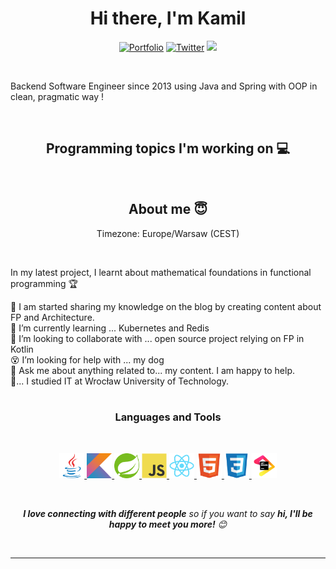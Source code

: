 <p>
  <h1 align="center">Hi there, I'm <b>Kamil</b></h1>
</p>
<p align="center">
  <a href="https://climoe.github.io/"><img src="https://img.shields.io/badge/Portfolio-FF33CC?style=for-the-badge&logoColor=white" alt="Portfolio" /></a>
  <a href="https://twitter.com/laserteg"><img src="https://img.shields.io/badge/Twitter-1DA1F2?style=for-the-badge&logo=twitter&logoColor=white" alt="Twitter" /></a>
  <a href="https://dev.to/climoe"><img src="https://img.shields.io/badge/dev.to-0A0A0A?style=for-the-badge&logo=dev.to&logoColor=white alt="Dev.to" /></a>
</p>
<br />

<p>Backend Software Engineer since 2013 using Java and Spring with OOP in clean, pragmatic way ! </p>
<br />

<h2 align="center">Programming topics I'm working on 💻</h2>
<br />

<h2 align="center">About me 😇</h2>

<p align="center">
  Timezone: Europe/Warsaw (CEST)
</p>
<br />

<p>In my latest project, I learnt about mathematical foundations in functional programming 🏆</p>

:muscle: I am started sharing my knowledge on the blog by creating content about FP and Architecture.<br />
:eyes: I’m currently learning ... Kubernetes and Redis<br />
:raising_hand: I’m looking to collaborate with ... open source project relying on FP in Kotlin <br />
:dizzy_face: I’m looking for help with ... my dog<br />
💬 Ask me about anything related to... my content. I am happy to help.<br />
:ghost:... I studied IT at Wrocław University of Technology. <br />
<br />


<p><h3 align="center"> Languages and Tools</h3></p>
<br />

<p align="center">
  <a href="https://java.com/" target="_blank"> 
    <img src="https://raw.githubusercontent.com/devicons/devicon/master/icons/java/java-original.svg" alt="java" width="40" height="40"/>
  <a>
  <a href="https://kotlinlang.org/" target="_blank">
    <img src="https://raw.githubusercontent.com/devicons/devicon/master/icons/kotlin/kotlin-original.svg" alt="kotlin" width="40" height="40"/>
  </a>
  <a href="https://spring.io/" target="_blank">
    <img src="https://raw.githubusercontent.com/devicons/devicon/master/icons/spring/spring-original.svg" alt="spring" width="40" height="40"/>
  </a>
  <a href="https://developer.mozilla.org/en-US/docs/Web/JavaScript" target="_blank"> 
    <img src="https://raw.githubusercontent.com/devicons/devicon/master/icons/javascript/javascript-original.svg" alt="javascript" width="40" height="40"/>
  </a>
  <a href="https://reactjs.org/" target="_blank">
    <img src="https://raw.githubusercontent.com/devicons/devicon/master/icons/react/react-original.svg" alt="react" width="40" height="40"/>
  </a>
  <a href="https://www.w3.org/html/" target="_blank">
    <img src="https://raw.githubusercontent.com/devicons/devicon/master/icons/html5/html5-original.svg" alt="html5" width="40" height="40"/>
  </a>
  <a href="https://www.w3schools.com/css/" target="_blank"> 
    <img src="https://raw.githubusercontent.com/devicons/devicon/master/icons/css3/css3-original.svg" alt="css3" width="40" height="40"/> 
  </a>  
  <a href="https://www.jetbrains.com/" target="_blank">
    <img src="https://raw.githubusercontent.com/devicons/devicon/master/icons/jetbrains/jetbrains-original.svg" alt="jetbranis" width="40" height="40"/>
  </a>
</p>
<br />

<p align="center">
  <em><b>I love connecting with different people</b> so if you want to say <b>hi, I'll be happy to meet you more!</b> 😊</em>
</p>
<br />

---

<br />
